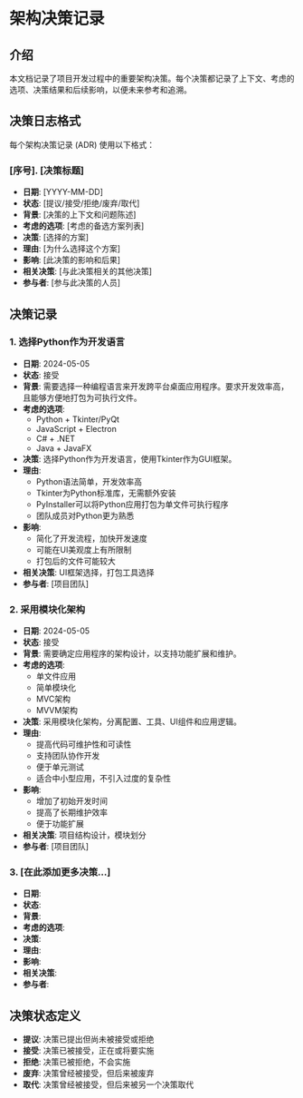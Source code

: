 # 架构决策记录

## 介绍

本文档记录了项目开发过程中的重要架构决策。每个决策都记录了上下文、考虑的选项、决策结果和后续影响，以便未来参考和追溯。

## 决策日志格式

每个架构决策记录 (ADR) 使用以下格式：

### [序号]. [决策标题]

- **日期**: [YYYY-MM-DD]
- **状态**: [提议/接受/拒绝/废弃/取代]
- **背景**: [决策的上下文和问题陈述]
- **考虑的选项**: [考虑的备选方案列表]
- **决策**: [选择的方案]
- **理由**: [为什么选择这个方案]
- **影响**: [此决策的影响和后果]
- **相关决策**: [与此决策相关的其他决策]
- **参与者**: [参与此决策的人员]

## 决策记录

### 1. 选择Python作为开发语言

- **日期**: 2024-05-05
- **状态**: 接受
- **背景**: 需要选择一种编程语言来开发跨平台桌面应用程序。要求开发效率高，且能够方便地打包为可执行文件。
- **考虑的选项**: 
  - Python + Tkinter/PyQt
  - JavaScript + Electron
  - C# + .NET
  - Java + JavaFX
- **决策**: 选择Python作为开发语言，使用Tkinter作为GUI框架。
- **理由**: 
  - Python语法简单，开发效率高
  - Tkinter为Python标准库，无需额外安装
  - PyInstaller可以将Python应用打包为单文件可执行程序
  - 团队成员对Python更为熟悉
- **影响**: 
  - 简化了开发流程，加快开发速度
  - 可能在UI美观度上有所限制
  - 打包后的文件可能较大
- **相关决策**: UI框架选择，打包工具选择
- **参与者**: [项目团队]

### 2. 采用模块化架构

- **日期**: 2024-05-05
- **状态**: 接受
- **背景**: 需要确定应用程序的架构设计，以支持功能扩展和维护。
- **考虑的选项**: 
  - 单文件应用
  - 简单模块化
  - MVC架构
  - MVVM架构
- **决策**: 采用模块化架构，分离配置、工具、UI组件和应用逻辑。
- **理由**: 
  - 提高代码可维护性和可读性
  - 支持团队协作开发
  - 便于单元测试
  - 适合中小型应用，不引入过度的复杂性
- **影响**: 
  - 增加了初始开发时间
  - 提高了长期维护效率
  - 便于功能扩展
- **相关决策**: 项目结构设计，模块划分
- **参与者**: [项目团队]

### 3. [在此添加更多决策...]

- **日期**: 
- **状态**: 
- **背景**: 
- **考虑的选项**: 
- **决策**: 
- **理由**: 
- **影响**: 
- **相关决策**: 
- **参与者**: 

## 决策状态定义

- **提议**: 决策已提出但尚未被接受或拒绝
- **接受**: 决策已被接受，正在或将要实施
- **拒绝**: 决策已被拒绝，不会实施
- **废弃**: 决策曾经被接受，但后来被废弃
- **取代**: 决策曾经被接受，但后来被另一个决策取代 
